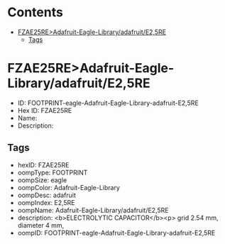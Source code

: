 



Contents
========

* [FZAE25RE>Adafruit-Eagle-Library/adafruit/E2,5RE](#fzae25readafruit-eagle-libraryadafruite25re)
	* [Tags](#tags)

# FZAE25RE>Adafruit-Eagle-Library/adafruit/E2,5RE

- ID: FOOTPRINT-eagle-Adafruit-Eagle-Library-adafruit-E2,5RE
- Hex ID: FZAE25RE
- Name: 
- Description: 

## Tags

- hexID: FZAE25RE
- oompType: FOOTPRINT
- oompSize: eagle
- oompColor: Adafruit-Eagle-Library
- oompDesc: adafruit
- oompIndex: E2,5RE
- oompName: Adafruit-Eagle-Library/adafruit/E2,5RE
- description: &lt;b&gt;ELECTROLYTIC CAPACITOR&lt;/b&gt;&lt;p&gt;
grid 2.54 mm, diameter 4 mm,
- oompID: FOOTPRINT-eagle-Adafruit-Eagle-Library-adafruit-E2,5RE
